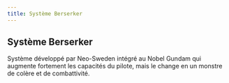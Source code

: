 ```yaml
---
title: Système Berserker
---
```


Système Berserker
-----------------

Système développé par Neo-Sweden intégré au Nobel Gundam qui augmente fortement les capacités du pilote, mais le change en un monstre de colère et de combattivité.


